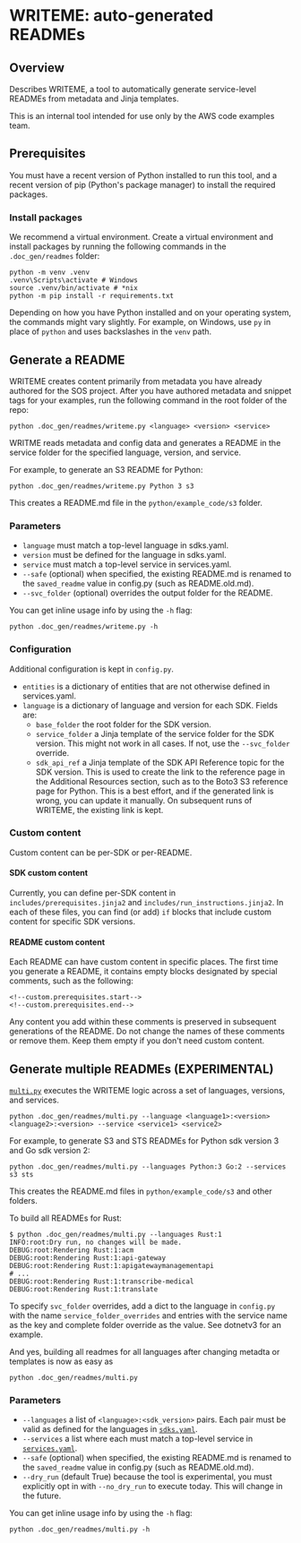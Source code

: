 # WRITEME: auto-generated READMEs

## Overview

Describes WRITEME, a tool to automatically generate service-level READMEs from
metadata and Jinja templates.

This is an internal tool intended for use only by the AWS code examples team.

## Prerequisites

You must have a recent version of Python installed to run this tool,
and a recent version of pip (Python's package manager) to install the
required packages.

### Install packages

We recommend a virtual environment. Create a virtual environment
and install packages by running the following commands in the
`.doc_gen/readmes` folder:

```
python -m venv .venv
.venv\Scripts\activate # Windows
source .venv/bin/activate # *nix
python -m pip install -r requirements.txt
```

Depending on how you have Python installed and on your operating system,
the commands might vary slightly. For example, on Windows, use `py` in place of
`python` and uses backslashes in the `venv` path.

## Generate a README

WRITEME creates content primarily from metadata you have already
authored for the SOS project. After you have authored metadata and snippet tags
for your examples, run the following command in the root folder of the repo:

```
python .doc_gen/readmes/writeme.py <language> <version> <service>
```

WRITME reads metadata and config data and generates a README in the service
folder for the specified language, version, and service.

For example, to generate an S3 README for Python:

```
python .doc_gen/readmes/writeme.py Python 3 s3
```

This creates a README.md file in the `python/example_code/s3` folder.

### Parameters

- `language` must match a top-level language in sdks.yaml.
- `version` must be defined for the language in sdks.yaml.
- `service` must match a top-level service in services.yaml.
- `--safe` (optional) when specified, the existing README.md is renamed to the
  `saved_readme` value in config.py (such as README.old.md).
- `--svc_folder` (optional) overrides the output folder for the README.

You can get inline usage info by using the `-h` flag:

```
python .doc_gen/readmes/writeme.py -h
```

### Configuration

Additional configuration is kept in `config.py`.

- `entities` is a dictionary of entities that are not otherwise defined in
  services.yaml.
- `language` is a dictionary of language and version for each SDK. Fields are:
  - `base_folder` the root folder for the SDK version.
  - `service_folder` a Jinja template of the service folder for the SDK version.
    This might not work in all cases. If not, use the `--svc_folder` override.
  - `sdk_api_ref` a Jinja template of the SDK API Reference topic for the SDK version.
    This is used to create the link to the reference page in the Additional Resources
    section, such as to the Boto3 S3 reference page for Python. This is a best effort,
    and if the generated link is wrong, you can update it manually. On subsequent runs
    of WRITEME, the existing link is kept.

### Custom content

Custom content can be per-SDK or per-README.

#### SDK custom content

Currently, you can define per-SDK content in `includes/prerequisites.jinja2` and
`includes/run_instructions.jinja2`. In each of these files, you can find (or add) `if`
blocks that include custom content for specific SDK versions.

#### README custom content

Each README can have custom content in specific places. The first time you
generate a README, it contains empty blocks designated by special comments, such as
the following:

```
<!--custom.prerequisites.start-->
<!--custom.prerequisites.end-->
```

Any content you add within these comments is preserved in subsequent generations
of the README. Do not change the names of these comments or remove them. Keep them
empty if you don't need custom content.

## Generate multiple READMEs (EXPERIMENTAL)

[`multi.py`](multi.py) executes the WRITEME logic across a set of languages,
versions, and services.

```
python .doc_gen/readmes/multi.py --language <language1>:<version> <language2>:<version> --service <service1> <service2>
```

For example, to generate S3 and STS READMEs for Python sdk version 3 and Go sdk version 2:

```
python .doc_gen/readmes/multi.py --languages Python:3 Go:2 --services s3 sts
```

This creates the README.md files in `python/example_code/s3` and other folders.

To build all READMEs for Rust:

```
$ python .doc_gen/readmes/multi.py --languages Rust:1
INFO:root:Dry run, no changes will be made.
DEBUG:root:Rendering Rust:1:acm
DEBUG:root:Rendering Rust:1:api-gateway
DEBUG:root:Rendering Rust:1:apigatewaymanagementapi
# ...
DEBUG:root:Rendering Rust:1:transcribe-medical
DEBUG:root:Rendering Rust:1:translate
```

To specify `svc_folder` overrides, add a dict to the language in `config.py` with
the name `service_folder_overrides` and entries with the service name as the key
and complete folder override as the value. See dotnetv3 for an example.

And yes, building all readmes for all languages after changing metadta or templates is now as easy as

```
python .doc_gen/readmes/multi.py
```

### Parameters

- `--languages` a list of `<language>:<sdk_version>` pairs. Each pair must be valid as defined for the languages in [`sdks.yaml`](../metadata/sdks.yaml).
- `--services` a list where each must match a top-level service in [`services.yaml`](../metadata/services.yaml).
- `--safe` (optional) when specified, the existing README.md is renamed to the `saved_readme` value in config.py (such as README.old.md).
- `--dry_run` (default True) because the tool is experimental, you must explicitly opt in with `--no_dry_run` to execute today. This will change in the future.

You can get inline usage info by using the `-h` flag:

```
python .doc_gen/readmes/multi.py -h
```
